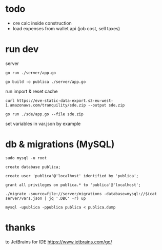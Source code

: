 # todo

- ore calc inside construction
- load expenses from wallet api (job cost, sell taxes)

# run dev
server

`go run ./server/app.go`

`go build -o publica ./server/app.go`

run import & reset cache

`curl https://eve-static-data-export.s3-eu-west-1.amazonaws.com/tranquility/sde.zip --output sde.zip`

`go run ./sde/app.go --file sde.zip`

set variables in var.json by example

# db & migrations (MySQL)


`sudo mysql -u root`

`create database publica;`

`create user 'publica'@'localhost' identified by 'publica';`

`grant all privileges on publica.* to 'publica'@'localhost';`

`./migrate -source=file://server/migrations -database=mysql://$(cat server/vars.json | jq '.DBC' -r) up`

`mysql -upublica -ppublica publica < publica.dump`

# thanks

to JetBrains for IDE
https://www.jetbrains.com/go/
